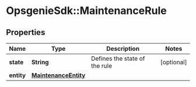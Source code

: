 # OpsgenieSdk::MaintenanceRule

## Properties
Name | Type | Description | Notes
------------ | ------------- | ------------- | -------------
**state** | **String** | Defines the state of the rule | [optional] 
**entity** | [**MaintenanceEntity**](MaintenanceEntity.md) |  | 


